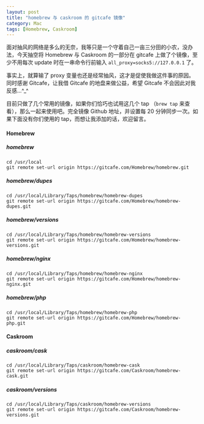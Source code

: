 ```yaml
---
layout: post
title: "homebrew 与 caskroom 的 gitcafe 镜像"
category: Mac
tags: [Homebrew, Caskroom]
---
```


面对抽风的网络是多么的无奈，我等只是一个守着自己一亩三分田的小农，没办法，今天抽空将 Homebrew 与 Caskroom 的一部分在 gitcafe 上做了个镜像，至少不用每次 update 时在一串命令行前输入 `all_proxy=socks5://127.0.0.1` 了。

事实上，就算输了 proxy 变量也还是经常抽风，这才是促使我做这件事的原因。同时感谢 Gitcafe，让我借 Gitcafe 的地盘来做公益，希望 Gitcafe 不会因此对我反感...^_^

<!-- more -->
目前只做了几个常用的镜像，如果你们恰巧也试用这几个 tap （`brew tap` 来查看），那么一起来使用吧。完全镜像 Github 地址，并设置每 20 分钟同步一次。如果下面没有你们使用的 tap，而想让我添加的话，欢迎留言。

#### Homebrew

##### homebrew

```
cd /usr/local
git remote set-url origin https://gitcafe.com/Homebrew/homebrew.git
```

##### homebrew/dupes

```
cd /usr/local/Library/Taps/homebrew/homebrew-dupes
git remote set-url origin https://gitcafe.com/Homebrew/homebrew-dupes.git
```

##### homebrew/versions

```
cd /usr/local/Library/Taps/homebrew/homebrew-versions
git remote set-url origin https://gitcafe.com/Homebrew/homebrew-versions.git
```

##### homebrew/nginx

```
cd /usr/local/Library/Taps/homebrew/homebrew-nginx
git remote set-url origin https://gitcafe.com/Homebrew/homebrew-nginx.git
```

##### homebrew/php

```
cd /usr/local/Library/Taps/homebrew/homebrew-php
git remote set-url origin https://gitcafe.com/Homebrew/homebrew-php.git
```

#### Caskroom

##### caskroom/cask

```
cd /usr/local/Library/Taps/caskroom/homebrew-cask
git remote set-url origin https://gitcafe.com/Caskroom/homebrew-cask.git
```

##### caskroom/versions

```
cd /usr/local/Library/Taps/caskroom/homebrew-versions
git remote set-url origin https://gitcafe.com/Caskroom/homebrew-versions.git
```
